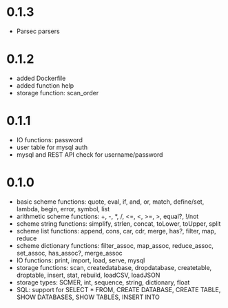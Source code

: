 0.1.3
=====

- Parsec parsers

0.1.2
=====

- added Dockerfile
- added function help
- storage function: scan_order

0.1.1
=====

- IO functions: password
- user table for mysql auth
- mysql and REST API check for username/password

0.1.0
=====

- basic scheme functions: quote, eval, if, and, or, match, define/set, lambda, begin, error, symbol, list
- arithmetic scheme functions: +, -, *, /, <=, <, >=, >, equal?, !/not
- scheme string functions: simplify, strlen, concat, toLower, toUpper, split
- scheme list functions: append, cons, car, cdr, merge, has?, filter, map, reduce
- scheme dictionary functions: filter_assoc, map_assoc, reduce_assoc, set_assoc, has_assoc?, merge_assoc
- IO functions: print, import, load, serve, mysql
- storage functions: scan, createdatabase, dropdatabase, createtable, droptable, insert, stat, rebuild, loadCSV, loadJSON
- storage types: SCMER, int, sequence, string, dictionary, float
- SQL: support for SELECT * FROM, CREATE DATABASE, CREATE TABLE, SHOW DATABASES, SHOW TABLES, INSERT INTO
